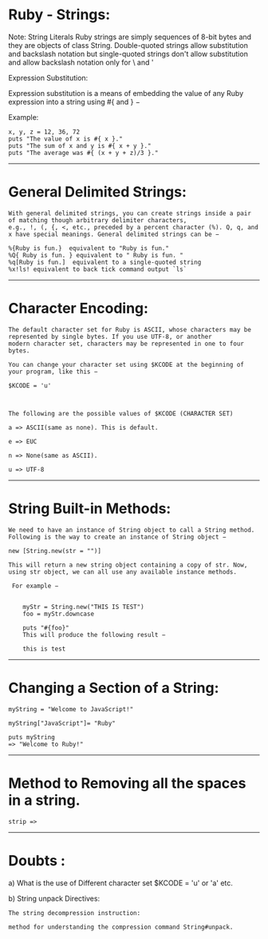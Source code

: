 # Ruby - Strings:

Note: String Literals
	Ruby strings are simply sequences of 8-bit bytes and they are objects of class String. Double-quoted strings allow substitution and 
	backslash notation but single-quoted strings don't allow substitution and allow backslash notation only for \\ and \'



Expression Substitution:

Expression substitution is a means of embedding the value of any Ruby expression into a string using #{ and } −

Example:

	x, y, z = 12, 36, 72
	puts "The value of x is #{ x }."
	puts "The sum of x and y is #{ x + y }."
	puts "The average was #{ (x + y + z)/3 }."


-------------------------------------------------------------------------------------------------------------------------------------------------------------------------------------------------------------------------------------------------------


# General Delimited Strings:

	With general delimited strings, you can create strings inside a pair of matching though arbitrary delimiter characters, 
	e.g., !, (, {, <, etc., preceded by a percent character (%). Q, q, and x have special meanings. General delimited strings can be −

	%{Ruby is fun.}  equivalent to "Ruby is fun."
	%Q{ Ruby is fun. } equivalent to " Ruby is fun. "
	%q[Ruby is fun.]  equivalent to a single-quoted string
	%x!ls! equivalent to back tick command output `ls`





----------------------------------------------------------------------------------------------------------------------------------------------------------


# Character Encoding:

	The default character set for Ruby is ASCII, whose characters may be represented by single bytes. If you use UTF-8, or another 
	modern character set, characters may be represented in one to four bytes.

	You can change your character set using $KCODE at the beginning of your program, like this −

	$KCODE = 'u'



	The following are the possible values ​​of $KCODE (CHARACTER SET)

	a => ASCII(same as none). This is default.
 
	e => EUC

	n => None(same as ASCII).
	
	u => UTF-8




-------------------------------------------------------------------------------------------------------------------------------------------------------------------

# String Built-in Methods:

	We need to have an instance of String object to call a String method. Following is the way to create an instance of String object −

	new [String.new(str = "")]

	This will return a new string object containing a copy of str. Now, using str object, we can all use any available instance methods.
	
	 For example −


		myStr = String.new("THIS IS TEST")
		foo = myStr.downcase

		puts "#{foo}"
		This will produce the following result −
	
		this is test
------------------------------------------------------------------------------------------------------------------------------------------------------

# Changing a Section of a String:

	myString = "Welcome to JavaScript!"
	
	myString["JavaScript"]= "Ruby"

	puts myString
	=> "Welcome to Ruby!"	

-----------------------------------------------------------------------------------------------------------------------------------------------------

# Method to Removing all the spaces in a string.

	strip => 

-----------------------------------------------------------------------------------------------------------------------------------------------------

# Doubts :



a) What is the use of Different character set $KCODE = 'u' or 'a' etc.


b) String unpack Directives:

	The string decompression instruction:

	method for understanding the compression command String#unpack.
